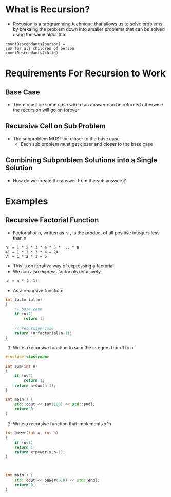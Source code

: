 # What is Recursion?
- Recusion is a programming technique that allows us to solve problems by brekaing the problem down into smaller problems that can be solved using the same algorithm

```
countDescendants(person) =
sum for all children of person
countDescendants(child)
```

# Requirements For Recursion to Work

## Base Case
- There must be some case where an answer can be returned otherwise the recursion will go on forever

## Recursive Call on Sub Problem
- The subproblem MUST be closer to the base case
	- Each sub problem must get closer and closer to the base case

## Combining Subproblem Solutions into a Single Solution
- How do we create the answer from the sub answers?


# Examples

## Recursive Factorial Function
- Factorial of n, written as `n!`, is the product of all positive integers less than n

```
n! = 1 * 2 * 3 * 4 * 5 * ... * n
4! = 1 * 2 * 3 * 4 = 24
3! = 1 * 2 * 3 = 6
```

- This is an iterative way of expressing a factorial
- We can also express factorials recusively

```
n! = n * (n-1)!
```

- As a recursive function:

```cpp
int factorial(n)
{
	// base case
	if (n<2)
		return 1;
		
	// recursive case
	return (n*factorial(n-1))
}
```

1. Write a recursive function to sum the integers from 1 to n
```cpp
#include <iostream>

int sum(int n)
{
	if (n<2)
		return 1;
	return n+sum(n-1);
}

int main() {
	std::cout << sum(100) << std::endl;
	return 0;
}
```

2. Write a recursive function that implements x^n

```cpp
int power(int x, int n)
{
	if (n<1)
	return 1;
	return x*power(x,n-1);
}

  

int main() {
	std::cout << power(9,9) << std::endl;
	return 0;
}
```
